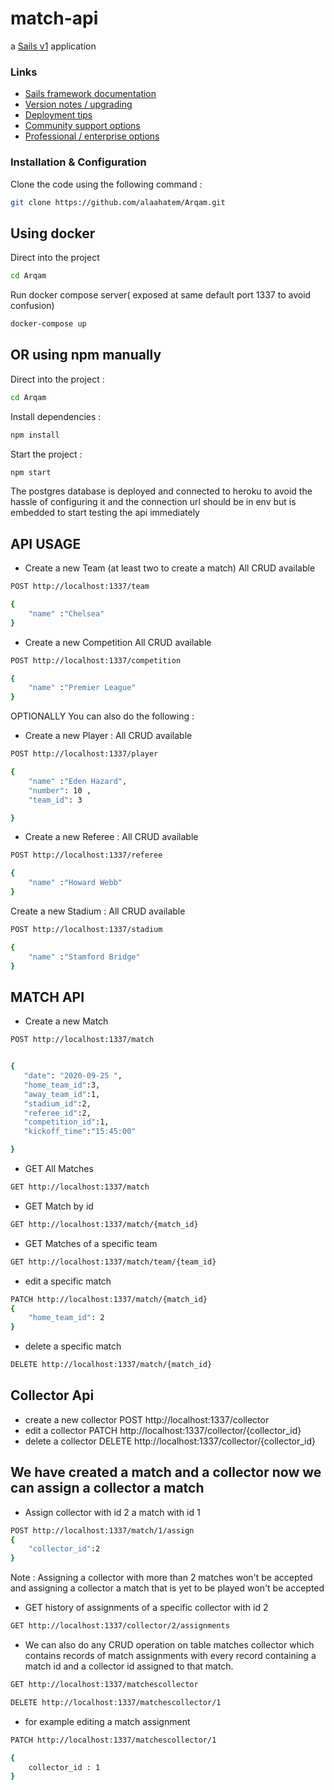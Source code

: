 # match-api

a [Sails v1](https://sailsjs.com) application

### Links

- [Sails framework documentation](https://sailsjs.com/get-started)
- [Version notes / upgrading](https://sailsjs.com/documentation/upgrading)
- [Deployment tips](https://sailsjs.com/documentation/concepts/deployment)
- [Community support options](https://sailsjs.com/support)
- [Professional / enterprise options](https://sailsjs.com/enterprise)

### Installation & Configuration

Clone the code using the following command :

```bash
git clone https://github.com/alaahatem/Arqam.git
```

## Using docker

Direct into the project

```bash
cd Arqam
```

Run docker compose server( exposed at same default port 1337 to avoid confusion)

```bash
docker-compose up
```

## OR using npm manually

Direct into the project :

```bash
cd Arqam
```

Install dependencies :

```bash
npm install
```

Start the project :

```bash
npm start
```

The postgres database is deployed and connected to heroku to avoid the hassle of configuring it and the connection url should be in env but
is embedded to start testing the api immediately

## API USAGE

- Create a new Team (at least two to create a match)
  All CRUD available

```bash
POST http://localhost:1337/team

{
    "name" :"Chelsea"
}

```

- Create a new Competition
  All CRUD available

```bash
POST http://localhost:1337/competition

{
    "name" :"Premier League"
}

```

OPTIONALLY You can also do the following :

- Create a new Player :
  All CRUD available

```bash
POST http://localhost:1337/player

{
    "name" :"Eden Hazard",
    "number": 10 ,
    "team_id": 3

}

```

- Create a new Referee :
  All CRUD available

```bash
POST http://localhost:1337/referee

{
    "name" :"Howard Webb"
}

```

Create a new Stadium :
All CRUD available

```bash
POST http://localhost:1337/stadium

{
    "name" :"Stamford Bridge"
}

```

## MATCH API

- Create a new Match

```bash
POST http://localhost:1337/match


{
   "date": "2020-09-25 ",
   "home_team_id":3,
   "away_team_id":1,
   "stadium_id":2,
   "referee_id":2,
   "competition_id":1,
   "kickoff_time":"15:45:00"

}

```

- GET All Matches

```bash
GET http://localhost:1337/match

```

- GET Match by id

```bash
GET http://localhost:1337/match/{match_id}

```

- GET Matches of a specific team

```bash
GET http://localhost:1337/match/team/{team_id}

```

- edit a specific match

```bash
PATCH http://localhost:1337/match/{match_id}
{
    "home_team_id": 2
}

```

- delete a specific match

```bash
DELETE http://localhost:1337/match/{match_id}


```

## Collector Api

- create a new collector
  POST http://localhost:1337/collector
- edit a collector
  PATCH http://localhost:1337/collector/{collector_id}
- delete a collector
  DELETE http://localhost:1337/collector/{collector_id}

## We have created a match and a collector now we can assign a collector a match

- Assign collector with id 2 a match with id 1

```bash
POST http://localhost:1337/match/1/assign
{
    "collector_id":2
}
```

Note :
Assigning a collector with more than 2 matches won't be accepted
and assigning a collector a match that is yet to be played won't be accepted

- GET history of assignments of a specific collector with id 2

```bash
GET http://localhost:1337/collector/2/assignments
```

- We can also do any CRUD operation on table matches collector which contains records of match assignments with every record containing a match id and a collector id assigned to that match.

```bash
GET http://localhost:1337/matchescollector
```

```bash
DELETE http://localhost:1337/matchescollector/1
```

- for example editing a match assignment

```bash
PATCH http://localhost:1337/matchescollector/1

{
    collector_id : 1
}
```
